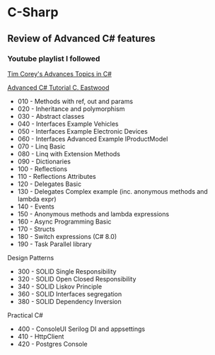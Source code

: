 # C-Sharp

## Review of Advanced C# features  

### Youtube playlist I followed  

[Tim Corey's Advances Topics in C#](https://www.youtube.com/playlist?list=PLLWMQd6PeGY12yNE714jffLFnMVZCwvvZ)

[Advanced C# Tutorial C. Eastwood](https://www.youtube.com/playlist?list=PL1OYTSGn7ia-drv5-xugztYN6D9Jx2wJX)

- 010 - Methods with ref, out and params  
- 020 - Inheritance and polymorphism  
- 030 - Abstract classes  
- 040 - Interfaces Example Vehicles  
- 050 - Interfaces Example Electronic Devices  
- 060 - Interfaces Advanced Example IProductModel  
- 070 - Linq Basic  
- 080 - Linq with Extension Methods  
- 090 - Dictionaries  
- 100 - Reflections  
- 110 - Reflections Attributes  
- 120 - Delegates Basic  
- 130 - Delegates Complex example (inc. anonymous methods and lambda expr)  
- 140 - Events  
- 150 - Anonymous methods and lambda expressions  
- 160 - Async Programming Basic  
- 170 - Structs  
- 180 - Switch expressions (C# 8.0)  
- 190 - Task Parallel library  

Design Patterns  

- 300 - SOLID Single Responsibility  
- 320 - SOLID Open Closed Responsibility  
- 340 - SOLID Liskov Principle  
- 360 - SOLID Interfaces segregation  
- 380 - SOLID Dependency Inversion  

Practical C#  

- 400 - ConsoleUI Serilog DI and appsettings  
- 410 - HttpClient  
- 420 - Postgres Console  
